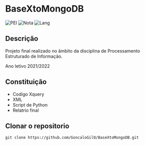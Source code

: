 # BaseXtoMongoDB

![PEI](https://img.shields.io/badge/Faculdade-PEI-green)
![Nota](https://img.shields.io/badge/Nota%20final-15-green)
![Lang](https://img.shields.io/github/languages/count/GoncaloGil0/BaseXtoMongoDB)

## Descrição
Projeto final realizado no âmbito da disciplina de Processamento Estruturado de Informação.

Ano letivo 2021/2022

## Constituição
- Codigo Xquery
- XML 
- Script de Python
- Relatrio final


## Clonar o repositorio
``` 
git clone https://github.com/GoncaloGil0/BaseXtoMongoDB.git
```
